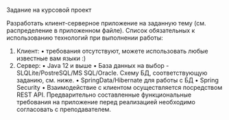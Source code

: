 Задание на курсовой проект

Разработать клиент-серверное приложение на заданную тему (см. распределение в приложенном файле). Список обязательных к использованию технологий при выполнении работы:
1.	Клиент:
•	требования отсутствуют, можете использовать любые известные вам языки :)
2.	Сервер:
•	Java 12 и выше
•	База данных на выбор - SLQLite/PostreSQL/MS SQL/Oracle. Схему БД, соответствующую заданию, см. ниже.
•	SpringData/Hibernate для работы с БД
•	Spring Security
•	Взаимодействие с клиентом осуществляется посредством REST API.
Предварительно составленные функциональные требования на приложение перед реализацией необходимо согласовать с преподавателем.
